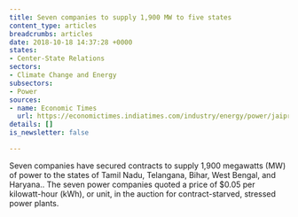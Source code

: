 ```yaml
---
title: Seven companies to supply 1,900 MW to five states
content_type: articles
breadcrumbs: articles
date: 2018-10-18 14:37:28 +0000
states:
- Center-State Relations
sectors:
- Climate Change and Energy
subsectors:
- Power
sources:
- name: Economic Times
  url: https://economictimes.indiatimes.com/industry/energy/power/jaiprakash-rkm-5-others-bag-1900mw-power-supply-deals/articleshow/66190411.cms
details: []
is_newsletter: false

---
```

Seven companies have secured contracts to supply 1,900 megawatts (MW) of power to the states of Tamil Nadu, Telangana, Bihar, West Bengal, and Haryana.. The seven power companies quoted a price of $0.05 per kilowatt-hour (kWh), or unit, in the auction for contract-starved, stressed power plants.     
